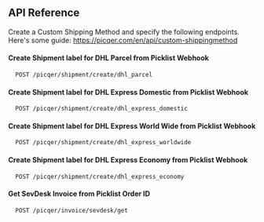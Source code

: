 
## API Reference
Create a Custom Shipping Method and specify the following endpoints. Here's some guide: https://picqer.com/en/api/custom-shippingmethod

#### Create Shipment label for DHL Parcel from Picklist Webhook

```http
  POST /picqer/shipment/create/dhl_parcel
```

#### Create Shipment label for DHL Express Domestic from Picklist Webhook

```http
  POST /picqer/shipment/create/dhl_express_domestic
```

#### Create Shipment label for DHL Express World Wide from Picklist Webhook

```http
  POST /picqer/shipment/create/dhl_express_worldwide
```

#### Create Shipment label for DHL Express Economy from Picklist Webhook

```http
  POST /picqer/shipment/create/dhl_express_economy
```

#### Get SevDesk Invoice from Picklist Order ID

```http
  POST /picqer/invoice/sevdesk/get
```